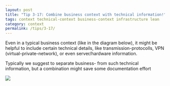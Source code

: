 ```yaml
---
layout: post
title: "Tip 3-17: Combine business context with technical information!"
tags: context technical-context business-context infrastructure lean
category: context
permalink: /tips/3-17/
---
```


Even in a typical business context (like in the diagram below), it might be
helpful to include certain technical details, like transmission-protocolls,
VPN (virtual-private-network), or even server/hardware information.

Typically we suggest to separate business- from such technical information,
but a combination might save some documentation effort


![]({{site.imageurl}}/03-business-context-with-technical-info.png)

